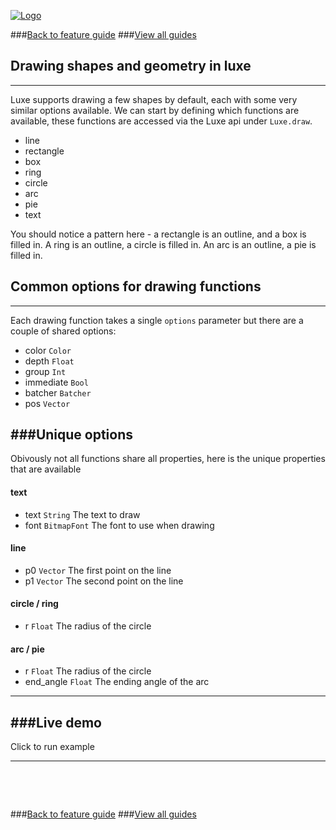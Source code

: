 
[![Logo](http://luxeengine.com/images/logo.png)](index.html)

###[Back to feature guide](guide.html#drawing)
###[View all guides](guide.html)


## Drawing shapes and geometry in luxe
---

Luxe supports drawing a few shapes by default, each with some very similar options available. We can start by defining which functions are available, these functions are accessed via the Luxe api under `Luxe.draw`.

- line    
- rectangle
- box
- ring
- circle
- arc
- pie
- text

You should notice a pattern here - a rectangle is an outline, and a box is filled in. A ring is an outline, a circle is filled in. An arc is an outline, a pie is filled in. 

## Common options for drawing functions
---
Each drawing function takes a single `options` parameter but there are a couple of shared options:

- color `Color`
- depth `Float`
- group `Int`
- immediate `Bool`
- batcher `Batcher`
- pos `Vector`

###Unique options 
---
Obivously not all functions share all properties, here is the unique properties that are available

#### text
    
- text `String` The text to draw
- font `BitmapFont` The font to use when drawing

#### line

- p0 `Vector` The first point on the line
- p1 `Vector` The second point on the line

#### circle / ring

- r `Float` The radius of the circle

#### arc / pie

- r `Float` The radius of the circle
- end_angle `Float` The ending angle of the arc

---

###Live demo
---

<div data-content="samples/test_draw/index.html" class="sample"> <p>Click to run example</p> </div>

---

&nbsp;   

&nbsp;   

###[Back to feature guide](guide.html#drawing)
###[View all guides](guide.html)

&nbsp;   
&nbsp;   
&nbsp;   